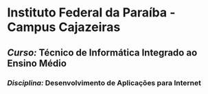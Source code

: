 # Instituto Federal da Paraíba - Campus Cajazeiras  

## *Curso:* Técnico de Informática Integrado ao Ensino Médio  

### *Disciplina:* Desenvolvimento de Aplicações para Internet